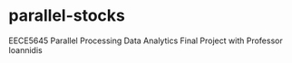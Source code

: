 # parallel-stocks
EECE5645 Parallel Processing Data Analytics Final Project with Professor Ioannidis
